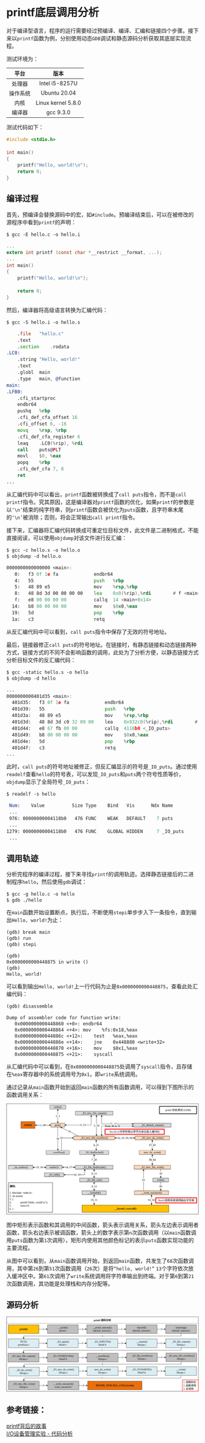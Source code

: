# printf底层调用分析

对于编译型语言，程序的运行需要经过预编译、编译、汇编和链接四个步骤。接下来以```printf```函数为例，分别使用动态```GDB```调试和静态源码分析获取其底层实现流程。

测试环境为：

平台|版本
:----: | :---:
处理器 | Intel i5-8257U
操作系统 | Ubuntu 20.04
内核 | Linux kernel 5.8.0
编译器 | gcc 9.3.0

测试代码如下：
```c
#include <stdio.h>

int main()
{
    printf("Hello, world!\n");
    return 0;
}
```

## 编译过程
首先，预编译会替换源码中的宏，如```#include```。预编译结束后，可以在被修改的源程序中看到```printf```的声明：
```
$ gcc -E hello.c -o hello.i
```
```c
...
extern int printf (const char *__restrict __format, ...);
...
int main()
{
    printf("Hello, world!\n");

    return 0;
}
```

然后，编译器将高级语言转换为汇编代码：
```
$ gcc -S hello.i -o hello.s
```
```asm
	.file	"hello.c"
	.text
	.section	.rodata
.LC0:
	.string	"Hello, world!"
	.text
	.globl	main
	.type	main, @function
main:
.LFB0:
	.cfi_startproc
	endbr64
	pushq	%rbp
	.cfi_def_cfa_offset 16
	.cfi_offset 6, -16
	movq	%rsp, %rbp
	.cfi_def_cfa_register 6
	leaq	.LC0(%rip), %rdi
	call	puts@PLT
	movl	$0, %eax
	popq	%rbp
	.cfi_def_cfa 7, 8
	ret
...
```

从汇编代码中可以看出，```printf```函数被转换成了```call puts```指令，而不是```call printf```指令。究其原因，这是编译器对```printf```函数的优化，如果```printf```的参数是以```‘\n’```结束的纯字符串，则```printf```函数会被优化为```puts```函数，且字符串末尾的```‘\n’```被消除；否则，将会正常输出```call printf```指令。

接下来，汇编器将汇编代码转换成可重定位目标文件，此文件是二进制格式，不能直接阅读，可以使用```objdump```对该文件进行反汇编：
```
$ gcc -c hello.s -o hello.o
$ objdump -d hello.o
```
```asm
0000000000000000 <main>:
   0:	f3 0f 1e fa          	endbr64 
   4:	55                   	push   %rbp
   5:	48 89 e5             	mov    %rsp,%rbp
   8:	48 8d 3d 00 00 00 00 	lea    0x0(%rip),%rdi        # f <main+0xf>
   f:	e8 00 00 00 00       	callq  14 <main+0x14>
  14:	b8 00 00 00 00       	mov    $0x0,%eax
  19:	5d                   	pop    %rbp
  1a:	c3                   	retq   
```
从反汇编代码中可以看到，```call puts```指令中保存了无效的符号地址。

最后，链接器修正```call puts```的符号地址。在链接时，有静态链接和动态链接两种方式，链接方式的不同不会影响函数的调用，此处为了分析方便，以静态链接方式分析目标文件的反汇编代码：
```
$ gcc -static hello.s -o hello
$ objdump -d hello
```
```asm
...
0000000000401d35 <main>:
  401d35:	f3 0f 1e fa          	endbr64 
  401d39:	55                   	push   %rbp
  401d3a:	48 89 e5             	mov    %rsp,%rbp
  401d3d:	48 8d 3d c0 32 09 00 	lea    0x932c0(%rip),%rdi        # 495004 <_IO_stdin_used+0x4>
  401d44:	e8 67 fb 00 00       	callq  4118b0 <_IO_puts>
  401d49:	b8 00 00 00 00       	mov    $0x0,%eax
  401d4e:	5d                   	pop    %rbp
  401d4f:	c3                   	retq   
...
```
此时，```call puts```的符号地址被修正，但反汇编显示的符号是```_IO_puts```。通过使用```readelf```查看```hello```的符号表，可以发现```_IO_puts```和```puts```两个符号性质等价，```objdump```显示了全局符号```_IO_puts```：
```
$ readelf -s hello
```
```asm
 Num:    Value          Size Type    Bind   Vis      Ndx Name
 ...
 976: 00000000004118b0   476 FUNC    WEAK   DEFAULT    7 puts
 ...
1279: 00000000004118b0   476 FUNC    GLOBAL HIDDEN     7 _IO_puts
 ...
```

## 调用轨迹

分析完程序的编译过程，接下来寻找```printf```的调用轨迹。选择静态链接后的二进制程序```hello```，然后使用```gdb```调试：

```
$ gcc -g hello.c -o hello
$ gdb ./hello
```
在```main```函数开始设置断点，执行后，不断使用```stepi```单步步入下一条指令，直到输出```Hello, world!```为止：
```shell
(gdb) break main
(gdb) run
(gdb) stepi
```
```shell
(gdb) 
0x0000000000448875 in write ()
(gdb) 
Hello, world!
```
可以看到输出```Hello, world!```上一行代码为止是```0x0000000000448875```，查看此处汇编代码：
```
(gdb) disassemble
```
```shell
Dump of assembler code for function write:
   0x0000000000448860 <+0>:	endbr64 
   0x0000000000448864 <+4>:	mov    %fs:0x18,%eax
   0x000000000044886c <+12>:	test   %eax,%eax
   0x000000000044886e <+14>:	jne    0x448880 <write+32>
   0x0000000000448870 <+16>:	mov    $0x1,%eax
   0x0000000000448875 <+21>:	syscall 
```

从汇编代码中可以看到，在```0x0000000000448875```处调用了```syscall```指令，且存储在```%eax```寄存器中的系统调用号为```0x1```，即```write```系统调用。

通过记录从```main```函数开始到返回```main```函数的所有函数调用，可以得到下图所示的函数调用关系：

![printf动态调用流程](images/printfGDB.svg)

图中矩形表示函数和其调用的中间函数，箭头表示调用关系，箭头左边表示调用者函数，箭头右边表示被调函数，箭头上的数字表示第```n```次函数调用（以```main```函数调用```puts```函数为第```1```次调用），矩形内使用其他颜色标记的表示```puts```函数实现功能的主要流程。

从图中可以看到，从```main```函数调用开始，到返回```main```函数，共发生了```68```次函数调用，其中第```26```到第```51```次函数调用（```26```次）是将```“hello, world!”``` ```13```个字符依次放入缓冲区中。第```61```次调用了```write```系统调用将字符串输出到终端。对于第```6```到第```21```次函数调用，其功能是处理栈和内存分配等。

## 源码分析

![printf静态代码分析](images/printfCODE.svg)


## 参考链接：
[printf背后的故事](https://www.cnblogs.com/fanzhidongyzby/p/3519838.html) <br>
[I/O设备管理实验 - 代码分析](http://edward-zhu.github.io/special/os_exp/2015/01/03/exp-6.2.html)
